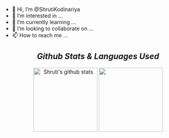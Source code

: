 - 👋 Hi, I’m @ShrutiKodinariya
- 👀 I’m interested in ...
- 🌱 I’m currently learning ...
- 💞️ I’m looking to collaborate on ...
- 📫 How to reach me ...

<h2 align="center"><i>Github Stats & Languages Used</i></h2>
<div align="center">
  <a href="https://github.com/mrkaushal/github-readme-stats"><img align="center"
      src="https://github-readme-stats.vercel.app/api?username=ShrutiKodinariya&show_icons=true&include_all_commits=true&theme=buefy&hide_border=true"
      alt="Shruti's github stats" height="170" /></a> <a
    href="https://github.com/mrkaushal/github-readme-stats"><img align="center"
      src="https://github-readme-stats.vercel.app/api/top-langs/?username=ShrutiKodinariya&layout=compact&theme=buefy&hide_border=true"
      height="170" /></a>

</div>


<!---
ShrutiKodinariya/ShrutiKodinariya is a ✨ special ✨ repository because its `README.md` (this file) appears on your GitHub profile.
You can click the Preview link to take a look at your changes.
--->
